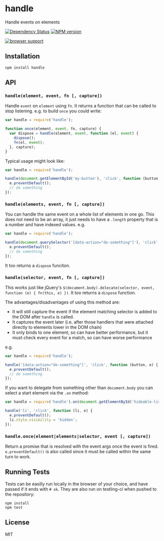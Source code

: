 # handle

Handle events on elements

[![Dependency Status](https://gemnasium.com/ForbesLindesay/handle.png)](https://gemnasium.com/ForbesLindesay/handle)
[![NPM version](https://badge.fury.io/js/handle.png)](http://badge.fury.io/js/handle)

[![browser support](https://ci.testling.com/ForbesLindesay/handle.png)](https://ci.testling.com/ForbesLindesay/handle)

## Installation

    npm install handle

## API

### `handle(element, event, fn [, capture])`

Handle `event` on `element` using `fn`.  It returns a function that can be called to stop listening.  e.g. to build `once` you could write:

```js
var handle = require('handle');

function once(element, event, fn, capture) {
  var dispose = handle(element, event, function (el, event) {
    dispose();
    fn(el, event);
  }, capture);
}
```

Typical usage might look like:

```js
var handle = require('handle');

handle(document.getElementById('my-button'), 'click', function (button, e) {
  e.preventDefault();
  // do something
});
```

### `handle(elements, event, fn [, capture])`

You can handle the same event on a whole list of elements in one go.  This does not need to be an array, it just needs to have a `.length` property that is a number and have indexed values.  e.g.


```js
var handle = require('handle');

handle(document.querySelector('[data-action="do-something"]'), 'click', function (button, e) {
  e.preventDefault();
  // do something
});
```

It too returns a `dispose` funciton.

### `handle(selector, event, fn [, capture])`

This works just like jQuery's `$(document.body).delecate(selector, event, function (e) { fn(this, e) })`.  It too returns a `dispose` function.

The advantages/disadvantages of using this method are:

 - It will still capture the event if the element matching selector is added to the DOM after `handle` is called.
 - It captures the event later (i.e. after those handlers that were attached directly to elements lower in the DOM chain)
 - It only binds to one element, so can have better performance, but it must check every event for a match, so can have worse performance

e.g.

```js
var handle = require('handle');

handle('[data-action="do-something"]', 'click', function (button, e) {
  e.preventDefault();
  // do something
});
```

If you want to delegate from something other than `document.body` you can select a start element via the `.on` method:

```js
var handle = require('handle').on(document.getElementById('hideable-list'));

handle('li', 'click', function (li, e) {
  e.preventDefault();
  li.style.visibility = 'hidden';
});
```

### `handle.once(element|elements|selector, event [, capture])`

Return a promise that is resolved with the event args once the event is fired.  `e.preventDefault()` is also called since it must be called within the same turn to work.

## Running Tests

Tests can be easilly run locally in the browser of your choice, and have passed if it ends with `# ok`.  They are also run on testling-ci when pushed to the repository:

```
npm install
npm test
```

## License

  MIT